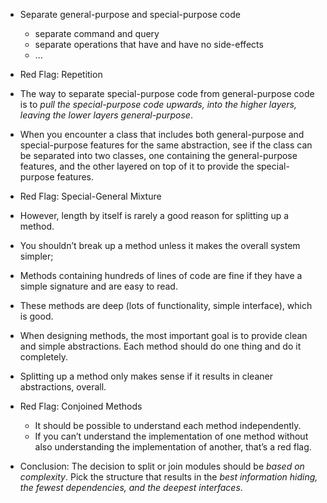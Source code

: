 + Separate general-purpose and special-purpose code
    + separate command and query
    + separate operations that have and have no side-effects
    + ...

+ Red Flag: Repetition

+ The way to separate special-purpose code from general-purpose code is to *pull the special-purpose code upwards, into the higher layers, leaving the lower layers general-purpose*.
+ When you encounter a class that includes both general-purpose and special-purpose features for the same abstraction, see if the class can be separated into two classes, one containing the general-purpose features, and the other layered on top of it to provide the special-purpose features.

+ Red Flag: Special-General Mixture

+ However, length by itself is rarely a good reason for splitting up a method.
+ You shouldn’t break up a method unless it makes the overall system simpler;
+ Methods containing hundreds of lines of code are fine if they have a simple signature and are easy to read.
+ These methods are deep (lots of functionality, simple interface), which is good.

+ When designing methods, the most important goal is to provide clean and simple abstractions. Each method should do one thing and do it completely.
+ Splitting up a method only makes sense if it results in cleaner abstractions, overall.

+ Red Flag: Conjoined Methods
    + It should be possible to understand each method independently.
    + If you can’t understand the implementation of one method without also understanding the implementation of another, that’s a red flag.

+ Conclusion: The decision to split or join modules should be *based on complexity*. Pick the structure that results in the *best information hiding, the fewest dependencies, and the deepest interfaces*.
